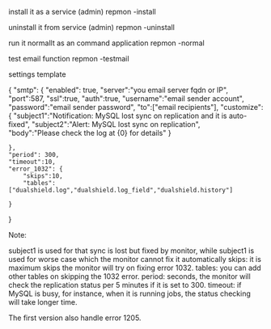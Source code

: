 install it as a service (admin)
    repmon -install

uninstall it from service (admin)
    repmon -uninstall

run it normallt as an command application
    repmon -normal
    
test email function
    repmon -testmail
    
    
settings template

{
    "smtp": {
        "enabled": true,
        "server":"you email server fqdn or IP",
        "port":587,
        "ssl":true,
        "auth":true,
        "username":"email sender account",
        "password":"email sender password",
        "to":["email recipients"],
        "customize":{
            "subject1":"Notification: MySQL lost sync on replication and it is auto-fixed",
            "subject2":"Alert: MySQL lost sync on replication",        
            "body":"Please check the log at {0} for details"
        }
        
    },
    "period": 300,
    "timeout":10,
    "error_1032": {
        "skips":10,
        "tables":["dualshield.log","dualshield.log_field","dualshield.history"]
        
    } 
}

Note:

subject1 is used for that sync is lost but fixed by monitor, while subject1 is used for worse case which the monitor cannot fix it automatically
skips: it is maximum skips the monitor will try on fixing error 1032.
tables: you can add other tables on skipping the 1032 error.
period: seconds, the monitor will check the replication status per 5 minutes if it is set to 300.
timeout: if MySQL is busy, for instance, when it is running jobs, the status checking will take longer time.

The first version also handle error 1205.


